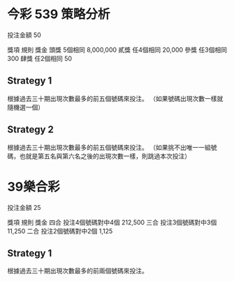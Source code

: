 # 今彩 539 策略分析

投注金額 50

獎項    規則        獎金
頭獎    5個相同     8,000,000
貳獎    任4個相同   20,000
參獎    任3個相同   300
肆獎    任2個相同   50 

## Strategy 1
根據過去三十期出現次數最多的前五個號碼來投注。
（如果號碼出現次數一樣就隨機選一個）

## Strategy 2
根據過去三十期出現次數最多的前五個號碼來投注。
（如果挑不出唯一一組號碼，也就是第五名與第六名之後的出現次數一樣，則跳過本次投注）


# 39樂合彩

投注金額 25

獎項    規則                  獎金
四合	投注4個號碼對中4個      212,500
三合	投注3個號碼對中3個      11,250
二合	投注2個號碼對中2個      1,125


## Strategy 1
根據過去三十期出現次數最多的前兩個號碼來投注。